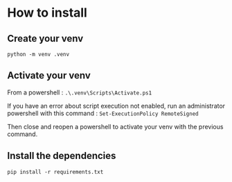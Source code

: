 # How to install
## Create your venv
`python -m venv .venv`

## Activate your venv
From a powershell :
`.\.venv\Scripts\Activate.ps1`

If you have an error about script execution not enabled, run an administrator powershell with this command : `Set-ExecutionPolicy RemoteSigned`

Then close and reopen a powershell to activate your venv with the previous command.

## Install the dependencies
`pip install -r requirements.txt`